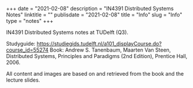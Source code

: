 +++
date = "2021-02-08"
description = "IN4391 Distributed Systems Notes"
linktitle = ""
publisdate = "2021-02-08"
title = "Info"
slug = "Info"
type = "notes"
+++

IN4391 Distributed Systems notes at TUDelft (Q3).

Studyguide: https://studiegids.tudelft.nl/a101_displayCourse.do?course_id=55274
Book: Andrew S. Tanenbaum, Maarten Van Steen, Distributed Systems, Principles and Paradigms (2nd Edition), Prentice Hall, 2006.

All content and images are based on and retrieved from the book and the lecture slides.

